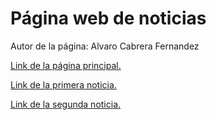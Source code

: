 # Página web de noticias

Autor de la página: Alvaro Cabrera Fernandez

[Link de la página principal.](https://rawgit.com/AlvaroCabreraDAM1/LDM-News/master/news.html)

[Link de la primera noticia.](https://rawgit.com/AlvaroCabreraDAM1/LDM-News/master/new1.html)

[Link de la segunda noticia.](https://rawgit.com/AlvaroCabreraDAM1/LDM-News/master/new2.html)
